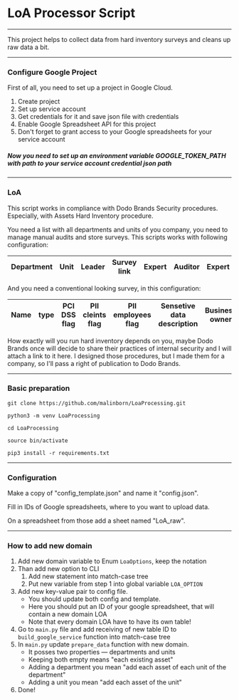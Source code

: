 # LoA Processor Script
___
This project helps to collect data from hard inventory surveys and cleans up raw data a bit.
___
### Configure Google Project
First of all, you need to set up a project in Google Cloud. 
1. Create project
2. Set up service account 
3. Get credentials for it and save json file with credentials
4. Enable Google Spreadsheet API for this project 
5. Don't forget to grant access to your Google spreadsheets for your service account

##### Now you need to set up an environment variable GOOGLE_TOKEN_PATH with path to your service account credential json path
___
### LoA
This script works in compliance with Dodo Brands Security procedures. Especially, with Assets Hard Inventory procedure.

You need a list with all departments and units of you company, you need to manage manual audits and store surveys. This scripts works with following configuration:


| Department | Unit| Leader| Survey link| Expert | Auditor	 | Expert | Auditor |
|------------|-----|-------|------------|--------|----------|--------|---------|

And you need a conventional looking survey, in this configuration: 

| Name | type | PCI DSS flag | PII cleints flag | PII employees flag | Sensetive data description | Business owner| Purpose | Access Owner | Comments |
|------|------|--------------|------------------|--------------------|----------------------------|---------------|---------|--------------|----------|

How exactly will you run hard inventory depends on you, maybe Dodo Brands once will decide to share their practices of internal security and I will attach a link to it here. I designed those procedures, but I made them for a company, so I'll pass a right of publication to Dodo Brands. 
___
### Basic preparation

```commandline
git clone https://github.com/malinborn/LoaProcessing.git

python3 -m venv LoaProcessing

cd LoaProcessing

source bin/activate

pip3 install -r requirements.txt
```
___
### Configuration
Make a copy of "config_template.json" and name it "config.json".

Fill in IDs of Google spreadsheets, where to you want to upload data. 

On a spreadsheet from those add a sheet named "LoA_raw".
___
### How to add new domain
1. Add new domain variable to Enum `LoaOptions`, keep the notation
2. Than add new option to CLI
	1. Add new statement into match-case tree
	2. Put new variable from step 1 into global variable `LOA_OPTION`
3. Add new key-value pair to config file. 
    - You should update both config and template. 
    - Here you should put an ID of your google spreadsheet, that will contain a new domain LOA 
	- Note that every domain LOA have to have its own table!
4. Go to `main.py` file and add receiving of new table ID to `build_google_service` function into match-case tree 
5. In `main.py` update `prepare_data` function with new domain. 
	- It posses two properties — departments and units
	- Keeping both empty means "each existing asset"
	- Adding a department you mean "add each asset of each unit of the department"
	- Adding a unit you mean "add each asset of the unit"
6. Done! 